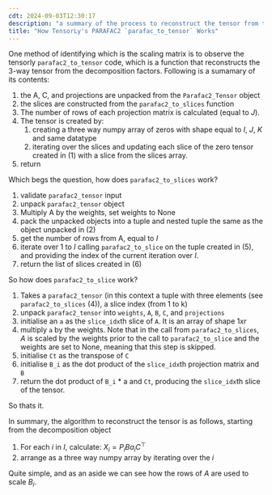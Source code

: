 ```yaml
---
cdt: 2024-09-03T12:30:17
description: "a summary of the process to reconstruct the tensor from the PARAFAC2 decomposition as implemented by Tensorly"
title: "How TensorLy's PARAFAC2 `parafac_to_tensor` Works"
---
```


One method of identifying which is the scaling matrix is to observe the tensorly `parafac2_to_tensor` code, which is a function that reconstructs the 3-way tensor from the decomposition factors. Following is a sumamary of its contents:

1. the A, C, and projections are unpacked from the `Parafac2_Tensor` object
2. the slices are constructed from the `parafac2_to_slices` function
3. The number of rows of each projection matrix is calculated (equal to $J$).
4. The tensor is created by:
    1. creating a three way numpy array of zeros with shape equal to $I$, $J$, $K$ and same datatype
    2. iterating over the slices and updating each slice of the zero tensor created in (1) with a slice from the slices array.
5. return

Which begs the question, how does `parafac2_to_slices` work?

1. validate `parafac2_tensor` input
2. unpack `parafac2_tensor` object
3. Multiply A by the weights, set weights to None
4. pack the unpacked objects into a tuple and nested tuple the same as the object unpacked in (2)
5. get the number of rows from A, equal to $I$
6. iterate over 1 to $I$ calling `parafac2_to_slice` on the tuple created in (5), and providing the index of the current iteration over $I$.
7. return the list of slices created in (6)

So how does `parafac2_to_slice` work?

1. Takes a `parafac2_tensor` (in this context a tuple with three elements (see `parafac2_to_slices` (4)), a slice index (from 1 to k)
2. unpack `parafac2_tensor` into `weights`, `A`, `B`, `C`, and `projections`
3. initialise an `a` as the `slice_idx`th slice of `A`. It is an array of shape $1 x r$
4. multiply `a` by the weights. Note that in the call from `parafac2_to_slices`, $A$ is scaled by the weights prior to the call to `parafac2_to_slice` and the weights are set to None, meaning that this step is skipped.
5. initialise `Ct` as the transpose of `C`
6. initialise `B_i` as the dot product of the `slice_idx`th projection matrix and `B`
7. return the dot product of `B_i` * a and `Ct`, producing the `slice_idx`th slice of the tensor.

So thats it.

In summary, the algorithm to reconstruct the tensor is as follows, starting from the decomposition object

1. For each $i$ in $I$, calculate: $X_i = P_i B a_i C ^ \top$
2. arrange as a three way numpy array by iterating over the $i$

Quite simple, and as an aside we can see how the rows of $A$ are used to scale $B_i$.